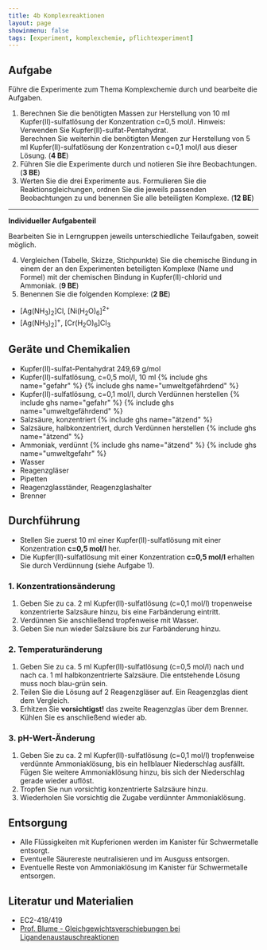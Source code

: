 ```yaml
---
title: 4b Komplexreaktionen
layout: page
showinmenu: false
tags: [experiment, komplexchemie, pflichtexperiment]
---
```


## Aufgabe

Führe die Experimente zum Thema Komplexchemie durch und bearbeite die Aufgaben.

1. Berechnen Sie die benötigten Massen zur Herstellung von 10 ml Kupfer(II)-sulfatlösung der Konzentration c=0,5&nbsp;mol/l. Hinweis: Verwenden Sie Kupfer(II)-sulfat-Pentahydrat.  
  Berechnen Sie weiterhin die benötigten Mengen zur Herstellung von 5 ml Kupfer(II)-sulfatlösung der Konzentration c=0,1&nbsp;mol/l aus dieser Lösung. (**4 BE**)
2. Führen Sie die Experimente durch und notieren Sie ihre Beobachtungen. (**3 BE**)
3. Werten Sie die drei Experimente aus. Formulieren Sie die Reaktionsgleichungen, ordnen Sie die jeweils passenden Beobachtungen zu und benennen Sie alle beteiligten Komplexe. (**12 BE**)

---

**Individueller Aufgabenteil**

Bearbeiten Sie in Lerngruppen jeweils unterschiedliche Teilaufgaben, soweit möglich.

4. Vergleichen (Tabelle, Skizze, Stichpunkte) Sie die chemische Bindung in einem der an den Experimenten beteiligten Komplexe (Name und Formel) mit der chemischen Bindung in Kupfer(II)-chlorid und Ammoniak. (**9 BE**)
5. Benennen Sie die folgenden Komplexe: (**2 BE**)  
  - [Ag(NH<sub>3</sub>)<sub>2</sub>]Cl, [Ni(H<sub>2</sub>O)<sub>6</sub>]<sup>2+</sup>
  - [Ag(NH<sub>3</sub>)<sub>2</sub>]<sup>+</sup>, [Cr(H<sub>2</sub>O)<sub>6</sub>]Cl<sub>3</sub>

## Geräte und Chemikalien

- Kupfer(II)-sulfat-Pentahydrat 249,69 g/mol
- Kupfer(II)-sulfatlösung, c=0,5&nbsp;mol/l, 10 ml {% include ghs name="gefahr" %} {% include ghs name="umweltgefährdend" %}
- Kupfer(II)-sulfatlösung, c=0,1&nbsp;mol/l, durch Verdünnen herstellen {% include ghs name="gefahr" %} {% include ghs name="umweltgefährdend" %}
- Salzsäure, konzentriert {% include ghs name="ätzend" %}
- Salzsäure, halbkonzentriert, durch Verdünnen herstellen {% include ghs name="ätzend" %}
- Ammoniak, verdünnt {% include ghs name="ätzend" %} {% include ghs name="umweltgefahr" %}
- Wasser
- Reagenzgläser
- Pipetten
- Reagenzglasständer, Reagenzglashalter
- Brenner

## Durchführung

- Stellen Sie zuerst 10 ml einer Kupfer(II)-sulfatlösung mit einer Konzentration **c=0,5&nbsp;mol/l** her.
- Die Kupfer(II)-sulfatlösung mit einer Konzentration **c=0,5&nbsp;mol/l** erhalten Sie durch Verdünnung (siehe Aufgabe 1).

### 1. Konzentrationsänderung

1. Geben Sie zu ca. 2 ml Kupfer(II)-sulfatlösung (c=0,1&nbsp;mol/l) tropenweise konzentrierte Salzsäure hinzu, bis eine Farbänderung eintritt.
2. Verdünnen Sie anschließend tropfenweise mit Wasser.
3. Geben Sie nun wieder Salzsäure bis zur Farbänderung hinzu.

### 2. Temperaturänderung

1. Geben Sie zu ca. 5 ml Kupfer(II)-sulfatlösung (c=0,5&nbsp;mol/l) nach und nach ca. 1 ml halbkonzentrierte Salzsäure. Die entstehende Lösung muss noch blau-grün sein.
2. Teilen Sie die Lösung auf 2 Reagenzgläser auf. Ein Reagenzglas dient dem Vergleich.
3. Erhitzen Sie **vorsichtigst!** das zweite Reagenzglas über dem Brenner. Kühlen Sie es anschließend wieder ab.

### 3. pH-Wert-Änderung

1. Geben Sie zu ca. 2 ml Kupfer(II)-sulfatlösung (c=0,1&nbsp;mol/l) tropfenweise verdünnte Ammoniaklösung, bis ein hellblauer Niederschlag ausfällt. Fügen Sie weitere Ammoniaklösung hinzu, bis sich der Niederschlag gerade wieder auflöst.
2. Tropfen Sie nun vorsichtig konzentrierte Salzsäure hinzu.
3. Wiederholen Sie vorsichtig die Zugabe verdünnter Ammoniaklösung.

## Entsorgung

- Alle Flüssigkeiten mit Kupferionen werden im Kanister für Schwermetalle entsorgt. 
- Eventuelle Säurereste neutralisieren und im Ausguss entsorgen.
- Eventuelle Reste von Ammoniaklösung im Kanister für Schwermetalle entsorgen.

## Literatur und Materialien

- EC2-418/419
- [Prof. Blume - Gleichgewichtsverschiebungen bei Ligandenaustauschreaktionen](http://www.chemieunterricht.de/dc2/komplexe/aust-gg.html)
